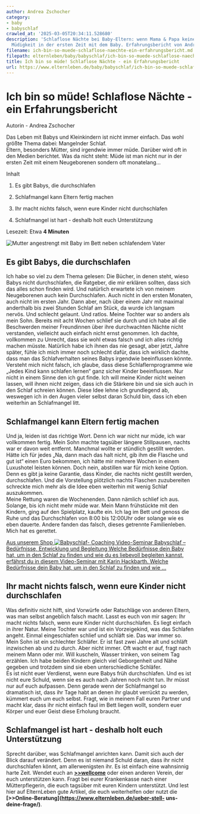 ```yaml
---
author: Andrea Zschocher
category:
- baby
- babyschlaf
crawled_at: '2025-03-05T20:34:11.528680'
description: 'Schlaflose Nächte bei Baby-Eltern: wenn Mama & Papa keinen Schlaf finden.
  Müdigkeit in der ersten Zeit mit dem Baby. Erfahrungsbericht von Andrea Zschocher'
filename: ich-bin-so-muede-schlaflose-naechte-ein-erfahrungsbericht.md
filepath: elternleben/baby/babyschlaf/ich-bin-so-muede-schlaflose-naechte-ein-erfahrungsbericht.md
title: Ich bin so müde! Schlaflose Nächte - ein Erfahrungsbericht
url: https://www.elternleben.de/baby/babyschlaf/ich-bin-so-muede-schlaflose-naechte-ein-erfahrungsbericht/
---
```


#  Ich bin so müde! Schlaflose Nächte - ein Erfahrungsbericht

Autorin - Andrea Zschocher

Das Leben mit Babys und Kleinkindern ist nicht immer einfach. Das wohl größte
Thema dabei: Mangelnder Schlaf.  
Eltern, besonders Mütter, sind irgendwie immer müde. Darüber wird oft in den
Medien berichtet. Was da nicht steht: Müde ist man nicht nur in der ersten
Zeit mit einem Neugeborenen sondern oft monatelang...

Inhalt

1. Es gibt Babys, die durchschlafen

2. Schlafmangel kann Eltern fertig machen

3. Ihr macht nichts falsch, wenn eure Kinder nicht durchschlafen

4. Schlafmangel ist hart - deshalb holt euch Unterstützung

Lesezeit: Etwa **4 Minuten**

![Mutter angestrengt mit Baby im Bett neben schlafendem
Vater](/fileadmin/_processed_/f/5/csm_Artikel_Erfahrungsbericht_Schlafmangel_3ded1a596d.jpg)

##  Es gibt Babys, die durchschlafen

Ich habe so viel zu dem Thema gelesen: Die Bücher, in denen steht, wieso Babys
nicht durchschlafen, die Ratgeber, die mir erklären sollten, dass sich das
alles schon finden wird. Und natürlich erwartete ich von meinem Neugeborenen
auch kein Durchschlafen. Auch nicht in den ersten Monaten, auch nicht im
ersten Jahr. Dann aber, nach über einem Jahr mit maximal anderthalb bis zwei
Stunden Schlaf am Stück, da wurde ich langsam nervös. Und schlecht gelaunt.
Und ratlos. Meine Tochter war so anders als mein Sohn. Bereits mit acht Wochen
schlief sie durch und ich habe all die Beschwerden meiner Freundinnen über
ihre durchwachten Nächte nicht verstanden, vielleicht auch einfach nicht ernst
genommen. Ich dachte, vollkommen zu Unrecht, dass sie wohl etwas falsch und
ich alles richtig machen müsste. Natürlich habe ich ihnen das nie gesagt, aber
jetzt, Jahre später, fühle ich mich immer noch schlecht dafür, dass ich
wirklich dachte, dass man das Schlafverhalten seines Babys irgendwie
beeinflussen könnte.  
Versteht mich nicht falsch, ich glaube, dass diese Schlaflernprogramme wie
„Jedes Kind kann schlafen lernen“ ganz sicher Kinder beeinflussen. Nur nicht
in einem Sinne den ich gut finde. Ich will meine Kinder nicht weinen lassen,
will ihnen nicht zeigen, dass ich die Stärkere bin und sie sich auch in den
Schlaf schreien können. Diese Idee lehne ich grundlegend ab, weswegen ich in
den Augen vieler selbst daran Schuld bin, dass ich eben weiterhin an
Schlafmangel litt.

##  Schlafmangel kann Eltern fertig machen

Und ja, leiden ist das richtige Wort. Denn ich war nicht nur müde, ich war
vollkommen fertig. Mein Sohn machte tagsüber längere Stillpausen, nachts war
er davon weit entfernt. Manchmal wollte er stündlich gestillt werden. Hätte
ich für jedes „Na, dann mach das halt nicht, gib ihm die Flasche und gut ist“
einen Euro bekommen, ich hätte mir mehrere Wochen in einem Luxushotel leisten
können. Doch nein, abstillen war für mich keine Option. Denn es gibt ja keine
Garantie, dass Kinder, die nachts nicht gestillt werden, durchschlafen. Und
die Vorstellung plötzlich nachts Flaschen zuzubereiten schreckte mich mehr als
die Idee eben weiterhin mit wenig Schlaf auszukommen.  
Meine Rettung waren die Wochenenden. Dann nämlich schlief ich aus. Solange,
bis ich nicht mehr müde war. Mein Mann frühstückte mit den Kindern, ging auf
den Spielplatz, kaufte ein. Ich lag im Bett und genoss die Ruhe und das
Durchschlafen von 8:00 bis 12:00Uhr oder solange wie es eben dauerte. Andere
fanden das falsch, dieses getrennte Familienleben. Mich hat es gerettet.

[ Aus unserem Shop ![Babyschlaf-
Coaching](/fileadmin/_processed_/2/3/csm_VideoSeminar_Babsyschlaf_teaserbild_01_eb679e7722.png)
Video-Seminar Babyschlaf – Bedürfnisse, Entwicklung und Begleitung Welche
Bedürfnisse dein Baby hat, um in den Schlaf zu finden und wie du es liebevoll
begleiten kannst, erfährst du in diesem Video-Seminar mit Karin Hackbarth.
Welche Bedürfnisse dein Baby hat, um in den Schlaf zu finden und wie …
](/shop/video-seminar-babyschlaf/)

##  Ihr macht nichts falsch, wenn eure Kinder nicht durchschlafen

Was definitiv nicht hilft, sind Vorwürfe oder Ratschläge von anderen Eltern,
was man selbst angeblich falsch macht. Lasst es euch von mir sagen: Ihr macht
nichts falsch, wenn eure Kinder nicht durchschlafen. Es liegt einfach in ihrer
Natur. Meine Tochter war und ist ein Vorzeigekind, was das Schlafen angeht.
Einmal eingeschlafen schlief und schläft sie. Das war immer so. Mein Sohn ist
ein schlechter Schläfer. Er ist fast zwei Jahre alt und schläft inzwischen ab
und zu durch. Aber nicht immer. Oft wacht er auf, fragt nach meinem Mann oder
mir. Will kuscheln, Wasser trinken, von seinem Tag erzählen. Ich habe beiden
Kindern gleich viel Geborgenheit und Nähe gegeben und trotzdem sind sie eben
unterschiedliche Schläfer.  
Es ist nicht euer Verdienst, wenn eure Babys früh durchschlafen. Und es ist
nicht eure Schuld, wenn sie es auch nach Jahren noch nicht tun. Ihr müsst nur
auf euch aufpassen. Denn gerade wenn der Schlafmangel so dramatisch ist, dass
ihr Tage habt an denen ihr glaubt verrückt zu werden, kümmert euch um euch
selbst. Fragt, wie in meinem Fall euren Partner und macht klar, dass ihr nicht
einfach faul im Bett liegen wollt, sondern euer Körper und euer Geist diese
Erholung braucht.

##  Schlafmangel ist hart - deshalb holt euch Unterstützung

Sprecht darüber, was Schlafmangel anrichten kann. Damit sich auch der Blick
darauf verändert. Denn es ist niemand Schuld daran, dass ihr nicht
durchschlafen könnt, am allerwenigsten ihr. Es ist einfach eine wahnsinnig
harte Zeit. Wendet euch an **[>>wellcome](http://www.wellcome-online.de/)**
oder einen anderen Verein, der euch unterstützen kann. Fragt bei eurer
Krankenkasse nach einer Mütterpflegerin, die euch tagsüber mit euren Kindern
unterstützt. Und lest hier auf ElternLeben gute Artikel, die euch weiterhelfen
oder nutzt die **[>>Online-Beratung](https://www.elternleben.de/ueber-stell-
uns-deine-frage/)**.

